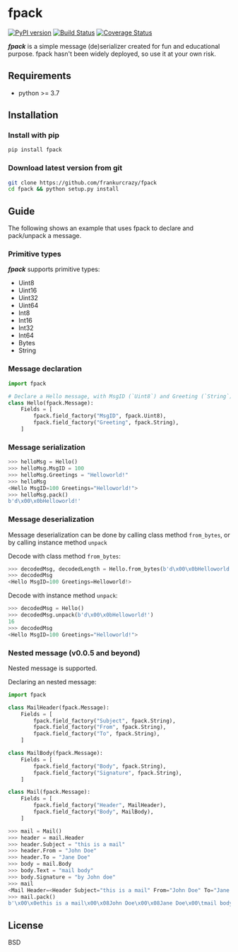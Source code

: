 # fpack

[![PyPI version](https://badge.fury.io/py/fpack.svg?kill_cache=1)](https://badge.fury.io/py/fpack)
[![Build Status](https://travis-ci.com/frankurcrazy/fpack.svg?branch=master&kill_cached=1)](https://travis-ci.com/frankurcrazy/fpack)
[![Coverage Status](https://coveralls.io/repos/github/frankurcrazy/fpack/badge.svg?branch=master&kill_cache=1)](https://coveralls.io/github/frankurcrazy/fpack?branch=master)

***fpack*** is a simple message (de)serializer created for fun and educational purpose.
fpack hasn't been widely deployed, so use it at your own risk.

## Requirements
 - python >= 3.7

## Installation
### Install with pip
```bash
pip install fpack
```

### Download latest version from git
```bash
git clone https://github.com/frankurcrazy/fpack
cd fpack && python setup.py install
```

## Guide
The following shows an example that uses fpack to declare and pack/unpack a message.

### Primitive types
***fpack*** supports primitive types:
 - Uint8
 - Uint16
 - Uint32
 - Uint64
 - Int8
 - Int16
 - Int32
 - Int64
 - Bytes
 - String

### Message declaration
```python
import fpack

# Declare a Hello message, with MsgID (`Uint8`) and Greeting (`String`) field.
class Hello(fpack.Message):
    Fields = [
        fpack.field_factory("MsgID", fpack.Uint8),
        fpack.field_factory("Greeting", fpack.String),
    ]
```

### Message serialization
```python
>>> helloMsg = Hello()
>>> helloMsg.MsgID = 100
>>> helloMsg.Greetings = "Helloworld!"
>>> helloMsg
<Hello MsgID=100 Greetings="Helloworld!">
>>> helloMsg.pack()
b'd\x00\x0bHelloworld!'
```

### Message deserialization
Message deserialization can be done by calling class method `from_bytes`, or by calling instance method `unpack`

Decode with class method `from_bytes`:
```python
>>> decodedMsg, decodedLength = Hello.from_bytes(b'd\x00\x0bHelloworld!')   # using the byte-stream from previous example
>>> decodedMsg
<Hello MsgID=100 Greetings=Helloworld!>
```

Decode with instance method `unpack`:
```python
>>> decodedMsg = Hello()
>>> decodedMsg.unpack(b'd\x00\x0bHelloworld!')
16
>>> decodedMsg
<Hello MsgID=100 Greetings="Helloworld!">
```

### Nested message (v0.0.5 and beyond)
Nested message is supported.

Declaring an nested message:
```python
import fpack

class MailHeader(fpack.Message):
    Fields = [
        fpack.field_factory("Subject", fpack.String),
        fpack.field_factory("From", fpack.String),
        fpack.field_factory("To", fpack.String),
    ]

class MailBody(fpack.Message):
    Fields = [
        fpack.field_factory("Body", fpack.String),
        fpack.field_factory("Signature", fpack.String),
    ]

class Mail(fpack.Message):
    Fields = [
        fpack.field_factory("Header", MailHeader),
        fpack.field_factory("Body", MailBody),
    ]

>>> mail = Mail()
>>> header = mail.Header
>>> header.Subject = "this is a mail"
>>> header.From = "John Doe"
>>> header.To = "Jane Doe"
>>> body = mail.Body
>>> body.Text = "mail body"
>>> body.Signature = "by John doe"
>>> mail
<Mail Header=<Header Subject="this is a mail" From="John Doe" To="Jane Doe"> Body=<Body Text="mail body" Signature="by John doe">>
>>> mail.pack()
b'\x00\x0ethis is a mail\x00\x08John Doe\x00\x08Jane Doe\x00\tmail body\x00\x0bby John doe'
```

## License
BSD
